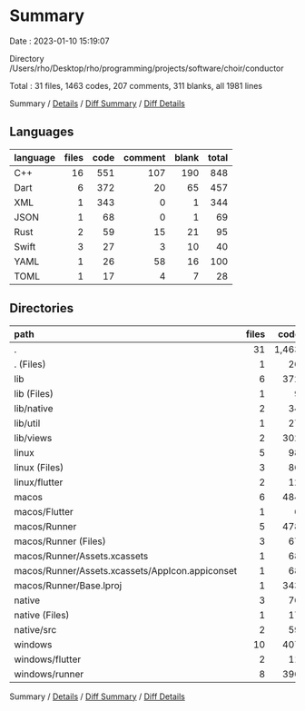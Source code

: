 # Summary

Date : 2023-01-10 15:19:07

Directory /Users/rho/Desktop/rho/programming/projects/software/choir/conductor

Total : 31 files,  1463 codes, 207 comments, 311 blanks, all 1981 lines

Summary / [Details](details.md) / [Diff Summary](diff.md) / [Diff Details](diff-details.md)

## Languages
| language | files | code | comment | blank | total |
| :--- | ---: | ---: | ---: | ---: | ---: |
| C++ | 16 | 551 | 107 | 190 | 848 |
| Dart | 6 | 372 | 20 | 65 | 457 |
| XML | 1 | 343 | 0 | 1 | 344 |
| JSON | 1 | 68 | 0 | 1 | 69 |
| Rust | 2 | 59 | 15 | 21 | 95 |
| Swift | 3 | 27 | 3 | 10 | 40 |
| YAML | 1 | 26 | 58 | 16 | 100 |
| TOML | 1 | 17 | 4 | 7 | 28 |

## Directories
| path | files | code | comment | blank | total |
| :--- | ---: | ---: | ---: | ---: | ---: |
| . | 31 | 1,463 | 207 | 311 | 1,981 |
| . (Files) | 1 | 26 | 58 | 16 | 100 |
| lib | 6 | 372 | 20 | 65 | 457 |
| lib (Files) | 1 | 9 | 2 | 3 | 14 |
| lib/native | 2 | 34 | 2 | 13 | 49 |
| lib/util | 1 | 27 | 0 | 7 | 34 |
| lib/views | 2 | 302 | 16 | 42 | 360 |
| linux | 5 | 98 | 27 | 38 | 163 |
| linux (Files) | 3 | 86 | 18 | 27 | 131 |
| linux/flutter | 2 | 12 | 9 | 11 | 32 |
| macos | 6 | 484 | 3 | 33 | 520 |
| macos/Flutter | 1 | 6 | 3 | 4 | 13 |
| macos/Runner | 5 | 478 | 0 | 29 | 507 |
| macos/Runner (Files) | 3 | 67 | 0 | 27 | 94 |
| macos/Runner/Assets.xcassets | 1 | 68 | 0 | 1 | 69 |
| macos/Runner/Assets.xcassets/AppIcon.appiconset | 1 | 68 | 0 | 1 | 69 |
| macos/Runner/Base.lproj | 1 | 343 | 0 | 1 | 344 |
| native | 3 | 76 | 19 | 28 | 123 |
| native (Files) | 1 | 17 | 4 | 7 | 28 |
| native/src | 2 | 59 | 15 | 21 | 95 |
| windows | 10 | 407 | 80 | 131 | 618 |
| windows/flutter | 2 | 11 | 9 | 11 | 31 |
| windows/runner | 8 | 396 | 71 | 120 | 587 |

Summary / [Details](details.md) / [Diff Summary](diff.md) / [Diff Details](diff-details.md)